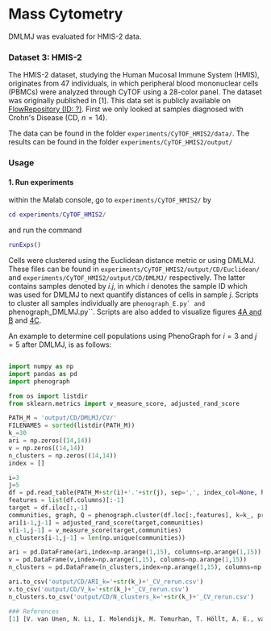 # Mass Cytometry
DMLMJ was evaluated for HMIS-2 data.  
### Dataset 3: HMIS-2
The HMIS-2 dataset, studying the Human Mucosal Immune System (HMIS), originates from 47 individuals, in which peripheral blood mononuclear cells (PBMCs) were analyzed through CyTOF using a 28-color panel. The dataset was originally published in [1]. This data set is publicly available on [FlowRepository (ID: ?)](?). First we only looked at samples diagnosed with Crohn's Disease (CD, $n = 14$).

The data can be found in the folder ``experiments/CyTOF_HMIS2/data/``.
The results can be found in the folder ``experiments/CyTOF_HMIS2/output/``
### Usage
#### 1. Run experiments
within the Malab console, go to ``experiments/CyTOF_HMIS2/`` by
```matlab
cd experiments/CyTOF_HMIS2/
```
and run the command
```matlab
runExps()
```

Cells were clustered using the Euclidean distance metric or using DMLMJ. These files can be found in ``experiments/CyTOF_HMIS2/output/CD/Euclidean/`` and ``experiments/CyTOF_HMIS2/output/CD/DMLMJ/`` respectively. The latter contains samples denoted by $i.j$, in which $i$ denotes the sample ID which was used for DMLMJ to next quantify distances of cells in sample $j$. Scripts to cluster all samples individually are ``phenograph_E.py` and ``phenograph_DMLMJ.py``. Scripts are also added to visualize figures [4A and B](https://github.com/bacnguyencong/CytoDMLMJ/blob/master/experiments/CyTOF_HMIS2/plot_heatmap.py) and [4C](https://github.com/bacnguyencong/CytoDMLMJ/blob/master/experiments/CyTOF_HMIS2/plot_N_clusters.py).

An example to determine cell populations using PhenoGraph for $i = 3$ and $j = 5$ after DMLMJ, is as follows: 

```python 

import numpy as np
import pandas as pd
import phenograph

from os import listdir
from sklearn.metrics import v_measure_score, adjusted_rand_score

PATH_M = 'output/CD/DMLMJ/CV/'
FILENAMES = sorted(listdir(PATH_M))
k_=30 
ari = np.zeros((14,14))
v = np.zeros((14,14))
n_clusters = np.zeros((14,14))
index = []

i=3
j=5
df = pd.read_table(PATH_M+str(i)+'.'+str(j), sep=',', index_col=None, header=None)
features = list(df.columns)[:-1]
target = df.iloc[:,-1]
communities, graph, Q = phenograph.cluster(df.loc[:,features], k=k_, primary_metric='Euclidean')
ari[i-1,j-1] = adjusted_rand_score(target,communities)
v[i-1,j-1] = v_measure_score(target,communities)
n_clusters[i-1,j-1] = len(np.unique(communities))

ari = pd.DataFrame(ari,index=np.arange(1,15), columns=np.arange(1,15))
v = pd.DataFrame(v,index=np.arange(1,15), columns=np.arange(1,15))
n_clusters = pd.DataFrame(n_clusters,index=np.arange(1,15), columns=np.arange(1,15))

ari.to_csv('output/CD/ARI_k='+str(k_)+'_CV_rerun.csv')
v.to_csv('output/CD/V_k='+str(k_)+'_CV_rerun.csv')
n_clusters.to_csv('output/CD/N_clusters_k='+str(k_)+'_CV_rerun.csv')

### References
[1] [V. van Unen, N. Li, I. Molendijk, M. Temurhan, T. Höllt, A. E., van der Meulen-de Jong, H. W. Verspaget, M. L. Mearin, C. J., Mulder, J. van Bergen, B. P. Lelieveldt, F. Koning. "Mass Cytometry of the Human Mucosal Immune System Identifies Tissue- and Disease-Associated Immune Subsets", Immunity 44 (5) (2016) 1227–1239](https://www.cell.com/immunity/fulltext/S1074-7613(16)30143-1)